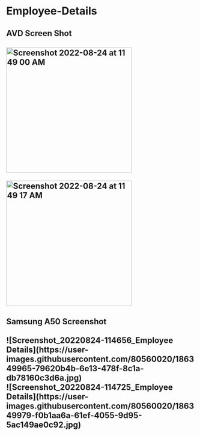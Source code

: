 # Employee-Details
<h2>AVD Screen Shot<br><br>
<img width="334" alt="Screenshot 2022-08-24 at 11 49 00 AM" src="https://user-images.githubusercontent.com/80560020/186349778-d6510624-e797-4a2b-8664-77583cdd585e.png"><p>       </p>
<img width="334" alt="Screenshot 2022-08-24 at 11 49 17 AM" src="https://user-images.githubusercontent.com/80560020/186349800-d1144f6a-43c7-440c-9c66-65260951a93e.png">
<br>
<h2>Samsung A50 Screenshot<br><br>
![Screenshot_20220824-114656_Employee Details](https://user-images.githubusercontent.com/80560020/186349965-79620b4b-6e13-478f-8c1a-db78160c3d6a.jpg)
  <br>
![Screenshot_20220824-114725_Employee Details](https://user-images.githubusercontent.com/80560020/186349979-f0b1aa6a-61ef-4055-9d95-5ac149ae0c92.jpg)
<br>
